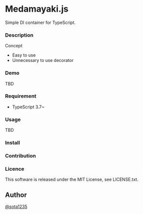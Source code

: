 Medamayaki.js
====

Simple DI container for TypeScript.

### Description

Concept

- Easy to use
- Unnecessary to use decorator

### Demo

TBD

### Requirement

- TypeScript 3.7~

### Usage

TBD

### Install

### Contribution

### Licence

This software is released under the MIT License, see LICENSE.txt.

## Author

[@sota1235](https://github.com/sota1235)

